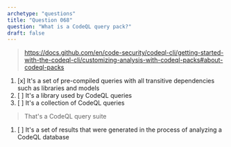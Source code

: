 ```yaml
---
archetype: "questions"
title: "Question 068"
question: "What is a CodeQL query pack?"
draft: false
---
```



> https://docs.github.com/en/code-security/codeql-cli/getting-started-with-the-codeql-cli/customizing-analysis-with-codeql-packs#about-codeql-packs
1. [x] It's a set of pre-compiled queries with all transitive dependencies such as libraries and models
1. [ ] It's a library used by CodeQL queries
1. [ ] It's a collection of CodeQL queries
> That's a CodeQL query suite 
1. [ ] It's a set of results that were generated in the process of analyzing a CodeQL database
